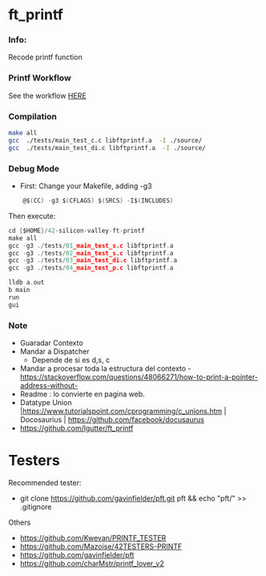 # ft_printf

### Info:
Recode printf function

### Printf Workflow

See the workflow [HERE](https://drive.google.com/file/d/1zPrMQ2q4wuR16TWdBtKlLVVquNKdpGmb/view?usp=sharing)

### Compilation
```bash
make all
gcc  ./tests/main_test_c.c libftprintf.a  -I ./source/
gcc  ./tests/main_test_di.c libftprintf.a  -I ./source/
```

### Debug  Mode

- First: Change your Makefile, adding -g3
```c
	@$(CC) -g3 $(CFLAGS) $(SRCS) -I$(INCLUDES)
```
Then execute:
```c
cd {$HOME}/42-silicon-valley-ft-printf
make all
gcc -g3 ./tests/01_main_test_s.c libftprintf.a
gcc -g3 ./tests/02_main_test_s.c libftprintf.a
gcc -g3 ./tests/03_main_test_di.c libftprintf.a
gcc -g3 ./tests/04_main_test_p.c libftprintf.a

lldb a.out
b main
run
gui
```



### Note
- Guaradar Contexto
- Mandar a Dispatcher
	- Depende de si es d,s, c
- Mandar a procesar toda la estructura del contexto
-https://stackoverflow.com/questions/48066271/how-to-print-a-pointer-address-without-
- Readme : lo convierte en pagina web.
- Datatype Union |https://www.tutorialspoint.com/cprogramming/c_unions.htm | Docosaurius | https://github.com/facebook/docusaurus
- https://github.com/lgutter/ft_printf


# Testers

Recommended tester:
- git clone https://github.com/gavinfielder/pft.git pft && echo "pft/" >> .gitignore

Others
- https://github.com/Kwevan/PRINTF_TESTER
- https://github.com/Mazoise/42TESTERS-PRINTF
- https://github.com/gavinfielder/pft
- https://github.com/charMstr/printf_lover_v2